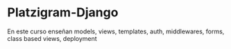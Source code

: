 # Platzigram-Django
En este curso enseñan models, views, templates, auth, middlewares, forms, class based views, deployment
